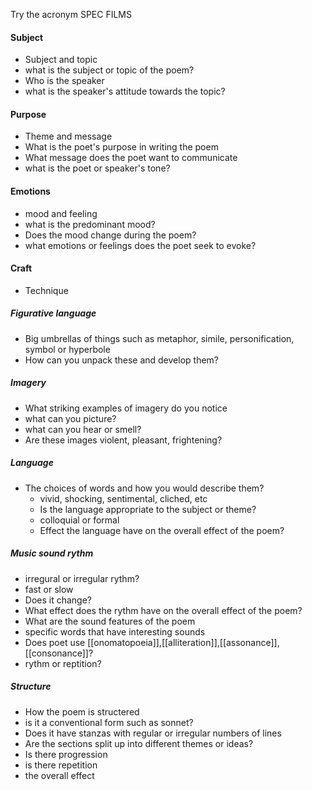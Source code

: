 Try the acronym SPEC FILMS 
#### **S**ubject
- Subject and topic 
- what is the subject or topic of the poem? 
- Who is the speaker
- what is the speaker's attitude towards the topic?
#### **P**urpose
- Theme and message 
- What is the poet's purpose in writing the poem
- What message does the poet want to communicate
- what is the  poet or speaker's tone?
#### **E**motions
- mood and feeling 
- what is the predominant mood?
- Does the mood change during the poem?
- what emotions or feelings does the poet seek to evoke?
#### **C**raft
- Technique
##### **F**igurative language
- Big umbrellas of things such as metaphor, simile, personification, symbol or hyperbole
- How can you unpack these and develop them?
##### **I**magery 
- What striking examples of imagery do you notice
- what can you picture?
- what can you hear or smell?
- Are these images violent, pleasant, frightening?
##### **L**anguage
- The choices of words and how you would describe them?
	- vivid, shocking, sentimental, cliched, etc
	- Is the language appropriate to the subject or theme?
	- colloquial or formal
	- Effect the language have on the overall effect of the poem?
##### **M**usic sound rythm
- irregural or irregular rythm?
- fast or slow
- Does it change?
- What effect does the rythm have on the overall effect of the poem?
- What are the sound features of the poem
- specific words that have interesting sounds
- Does poet use [[onomatopoeia]],[[alliteration]],[[assonance]],[[consonance]]?
- rythm or reptition?
##### **S**tructure
- How the poem is structered
- is it a conventional form such as sonnet?
- Does it have stanzas with regular or irregular numbers of lines
- Are the sections split up into different themes or ideas?
- Is there progression
- is there repetition 
- the overall effect
